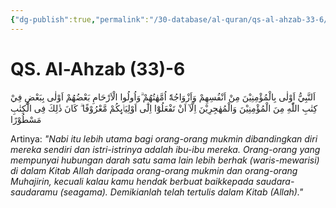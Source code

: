 ```yaml
---
{"dg-publish":true,"permalink":"/30-database/al-quran/qs-al-ahzab-33-6/"}
---
```



# QS. Al-Ahzab (33)-6
اَلنَّبِيُّ اَوْلٰى بِالْمُؤْمِنِيْنَ مِنْ اَنْفُسِهِمْ وَاَزْوَاجُهٗٓ اُمَّهٰتُهُمْ ۗوَاُولُوا الْاَرْحَامِ بَعْضُهُمْ اَوْلٰى بِبَعْضٍ فِيْ كِتٰبِ اللّٰهِ مِنَ الْمُؤْمِنِيْنَ وَالْمُهٰجِرِيْنَ اِلَّآ اَنْ تَفْعَلُوْٓا اِلٰٓى اَوْلِيَاۤىِٕكُمْ مَّعْرُوْفًا ۗ كَانَ ذٰلِكَ فِى الْكِتٰبِ مَسْطُوْرًا

Artinya: *"Nabi itu lebih utama bagi orang-orang mukmin dibandingkan diri mereka sendiri dan istri-istrinya adalah ibu-ibu mereka. Orang-orang yang mempunyai hubungan darah satu sama lain lebih berhak (waris-mewarisi) di dalam Kitab Allah daripada orang-orang mukmin dan orang-orang Muhajirin, kecuali kalau kamu hendak berbuat baikkepada saudara-saudaramu  (seagama). Demikianlah telah tertulis dalam Kitab (Allah)."*

